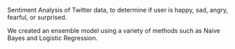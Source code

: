 Sentiment Analysis of Twitter data, to determine if user is happy, sad, angry, fearful, or surprised. 

We created an ensemble model using a variety of methods such as Naive Bayes and Logistic Regression.
